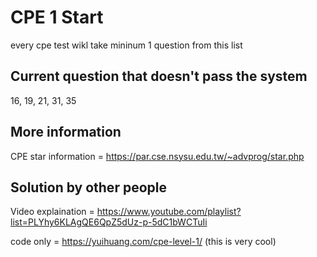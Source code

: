  # CPE 1 Start
 every cpe test wikl take mininum 1 question from this list


 ## Current question that doesn't pass the system
 16, 19, 21, 31, 35

 


## More information

CPE star information = https://par.cse.nsysu.edu.tw/~advprog/star.php

## Solution by other people

Video explaination = https://www.youtube.com/playlist?list=PLYhy6KLAgQE6QpZ5dUz-p-5dC1bWCTuIi

code only = https://yuihuang.com/cpe-level-1/
(this is very cool)
